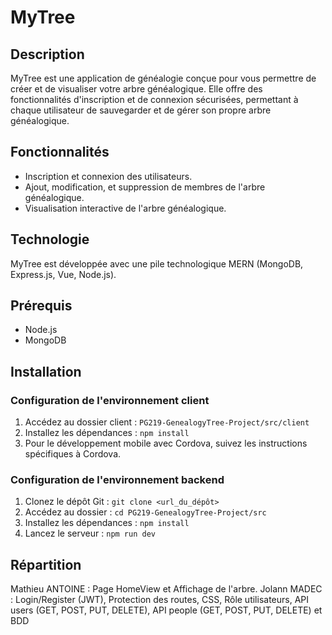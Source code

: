 # MyTree

## Description
MyTree est une application de généalogie conçue pour vous permettre de créer et de visualiser votre arbre généalogique. Elle offre des fonctionnalités d'inscription et de connexion sécurisées, permettant à chaque utilisateur de sauvegarder et de gérer son propre arbre généalogique.

## Fonctionnalités
- Inscription et connexion des utilisateurs.
- Ajout, modification, et suppression de membres de l'arbre généalogique.
- Visualisation interactive de l'arbre généalogique.

## Technologie
MyTree est développée avec une pile technologique MERN (MongoDB, Express.js, Vue, Node.js).

## Prérequis
- Node.js
- MongoDB

## Installation

### Configuration de l'environnement client
1. Accédez au dossier client : `PG219-GenealogyTree-Project/src/client`
2. Installez les dépendances : `npm install`
4. Pour le développement mobile avec Cordova, suivez les instructions spécifiques à Cordova.

### Configuration de l'environnement backend
1. Clonez le dépôt Git : `git clone <url_du_dépôt>`
2. Accédez au dossier : `cd PG219-GenealogyTree-Project/src`
3. Installez les dépendances : `npm install`
4. Lancez le serveur : `npm run dev`

## Répartition
Mathieu ANTOINE : Page HomeView et Affichage de l'arbre.
Jolann MADEC : Login/Register (JWT), Protection des routes, CSS, Rôle utilisateurs, API users (GET, POST, PUT, DELETE), API people (GET, POST, PUT, DELETE) et BDD
